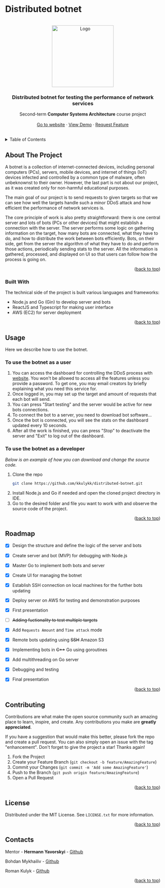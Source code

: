 # Distributed botnet

<div id="top"></div>


<!-- PROJECT LOGO -->
<br />
<div align="center">
    <img src="https://www.cloudflare.com/img/learning/ddos/what-is-a-ddos-botnet/ddos-botnet-star-network-topology.png" alt="Logo" width="200" height="auto">

  <h3 align="center">Distributed botnet for testing the performance of network services</h3>

  <p align="center">
    Second-term <b>Computer Systems Architecture</b> course project 
    <br />
        <br />
    <a href="https://kkulykk.github.io/distributed-botnet/" target="_blank">Go to website</a>
    ·
    <a href="https://youtu.be/ORd-A4XrvpA">View Demo</a>
    ·
    <a href="https://github.com/kkulykk/distributed-botnet/issues">Request Feature</a>
  </p>
    <br />
</div>



<!-- TABLE OF CONTENTS -->
<details>
  <summary>Table of Contents</summary>
  <ol>
    <li>
      <a href="#about-the-project">About The Project</a>
      <ul>
        <li><a href="#built-with">Built With</a></li>
      </ul>
    </li>
    </li>
    <li><a href="#usage">Usage</a></li>
    <li><a href="#roadmap">Roadmap</a></li>
    <li><a href="#contributing">Contributing</a></li>
    <li><a href="#license">License</a></li>
    <li><a href="#contacts">Contacts</a></li>
  </ol>
</details>



<!-- ABOUT THE PROJECT -->
## About The Project


A botnet is a collection of internet-connected devices, including personal computers (PCs), servers, mobile devices, and internet of things (IoT) devices infected and controlled by a common type of malware, often unbeknownst to their owner. However, the last part is not about our project, as it was created only for non-harmful educational purposes.

The main goal of our project is to send requests to given targets so that we can see how well the targets handle such a minor DDoS attack and how efficient the performance of network services is.

The core principle of work is also pretty straightforward: there is one central server and lots of bots (PCs or other devices) that might establish a connection with the server. The server performs some logic on gathering information on the target, how many bots are connected, what they have to do, and how to distribute the work between bots efficiently. Bots, on their side, get from the server the algorithm of what they have to do and perform those actions, periodically sending stats to the server. All the information is gathered, processed, and displayed on UI so that users can follow how the process is going on.


<p align="right">(<a href="#top">back to top</a>)</p>



### Built With

The technical side of the project is built various languages and frameworks:

* Node.js and Go (Gin) to develop server and bots
* ReactJS and Typescript for making user interface
* AWS (EC2) for server deployment



<p align="right">(<a href="#top">back to top</a>)</p>



<!-- GETTING STARTED -->
## Usage

Here we describe how to use the botnet.

### To use the botnet as a user
1. You can access the dashboard for controlling the DDoS process with [website](kulykk.github.io/distributed-botnet/). You won't be allowed to access all the features unless you provide a password. To get one, you may email creators by briefly explaining what you need this service for.
2. Once logged in, you may set up the target and amount of requests that each bot will send.
3. You can press "Start testing" and the server would be active for new bots connections.
4. To connect the bot to a server, you need to download bot software...
5. Once the bot is connected, you will see the stats on the dashboard updated every 10 seconds.
6. After all the work is finished, you can press "Stop" to deactivate the server and "Exit" to log out of the dashboard.


### To use the botnet as a developer

_Below is an example of how you can download and change the source code._

1. Clone the repo
   ```sh
   git clone https://github.com/kkulykk/distributed-botnet.git
   ```
2. Install Node.js and Go if needed and open the cloned project directory in IDE. 
3. Go to the desired folder and file you want to work with and observe the source code of the project.

<p align="right">(<a href="#top">back to top</a>)</p>


<!-- ROADMAP -->
## Roadmap


- [x] Design the structure and define the logic of the server and bots
- [x] Create server and bot (MVP) for debugging with Node.js
- [x] Master Go to implement both bots and server
- [x] Create UI for managing the botnet
- [x] Establish SSH connection on local machines for the further bots updating
- [x] Deploy server on AWS for testing and demonstration purposes
- [x] First presentation
- [ ] ~~Adding fuctionality to test multiple targets~~
- [x] Add `Requests Amount` and `Time attack` mode
- [x] Remote bots updating using ~~SSH~~ Amazon S3
- [x] Implementing bots in ~~C++~~ Go using goroutines
- [x] Add multithreading on Go server
- [x] Debugging and testing
- [x] Final presentation


<p align="right">(<a href="#top">back to top</a>)</p>



<!-- CONTRIBUTING -->
## Contributing

Contributions are what make the open source community such an amazing place to learn, inspire, and create. Any contributions you make are **greatly appreciated**.

If you have a suggestion that would make this better, please fork the repo and create a pull request. You can also simply open an issue with the tag "enhancement".
Don't forget to give the project a star! Thanks again!

1. Fork the Project
2. Create your Feature Branch (`git checkout -b feature/AmazingFeature`)
3. Commit your Changes (`git commit -m 'Add some AmazingFeature'`)
4. Push to the Branch (`git push origin feature/AmazingFeature`)
5. Open a Pull Request

<p align="right">(<a href="#top">back to top</a>)</p>



<!-- LICENSE -->
## License

Distributed under the MIT License. See `LICENSE.txt` for more information.

<p align="right">(<a href="#top">back to top</a>)</p>



<!-- CONTACT -->
## Contacts
Mentor - **Hermann Yavorskyi** - [Github](https://github.com/wardady)

Bohdan Mykhailiv - [Github](https://github.com/bmykhaylivvv)

Roman Kulyk - [Github](https://github.com/kkulykk)


<p align="right">(<a href="#top">back to top</a>)</p>



